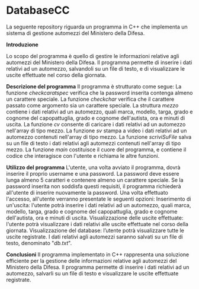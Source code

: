 # DatabaseCC
La seguente repository riguarda un programma in C++ che implementa un sistema di gestione automezzi del Ministero della Difesa.


**Introduzione**

Lo scopo del programma è quello di gestire le informazioni relative agli automezzi del Ministero della Difesa. Il programma permette di inserire i dati relativi ad un automezzo, salvandoli su un file di testo, e di visualizzare le uscite effettuate nel corso della giornata.

**Descrizione del programma**
Il programma è strutturato come segue:
La funzione *checkcaratspec* verifica che la password inserita contenga almeno un carattere speciale.
La funzione *checkchar* verifica che il carattere passato come argomento sia un carattere speciale.
La struttura *mezzo* contiene i dati relativi ad un automezzo, quali marca, modello, targa, grado e cognome del capopattuglia, grado e cognome dell'autista, ora e minuti di uscita.
La funzione *cv* consente di caricare i dati relativi ad un automezzo nell'array di tipo mezzo.
La funzione *sv* stampa a video i dati relativi ad un automezzo contenuti nell'array di tipo mezzo.
La funzione *scriviSuFile* salva su un file di testo i dati relativi agli automezzi contenuti nell'array di tipo mezzo.
La funzione *main* costituisce il cuore del programma, e contiene il codice che interagisce con l'utente e richiama le altre funzioni.

**Utilizzo del programma**
L'utente, una volta avviato il programma, dovrà inserire il proprio username e una password. La password deve essere lunga almeno 5 caratteri e contenere almeno un carattere speciale. Se la password inserita non soddisfa questi requisiti, il programma richiederà all'utente di inserire nuovamente la password.
Una volta effettuato l'accesso, all'utente verranno presentate le seguenti opzioni:
Inserimento di un'uscita: l'utente potrà inserire i dati relativi ad un automezzo, quali marca, modello, targa, grado e cognome del capopattuglia, grado e cognome dell'autista, ora e minuti di uscita.
Visualizzazione delle uscite effettuate: l'utente potrà visualizzare i dati relativi alle uscite effettuate nel corso della giornata.
Visualizzazione del database: l’utente potrà visualizzare tutte le uscite registrate.
I dati relativi agli automezzi saranno salvati su un file di testo, denominato "*db.txt*".

**Conclusioni**
Il programma implementato in C++ rappresenta una soluzione efficiente per la gestione delle informazioni relative agli automezzi del Ministero della Difesa. Il programma permette di inserire i dati relativi ad un automezzo, salvarli su un file di testo e visualizzare le uscite effettuate registrate.
